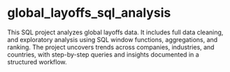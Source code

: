 # global_layoffs_sql_analysis
This SQL project analyzes global layoffs data. It includes full data cleaning, and exploratory analysis using SQL window functions, aggregations, and ranking. The project uncovers trends across companies, industries, and countries, with step-by-step queries and insights documented in a structured workflow.
